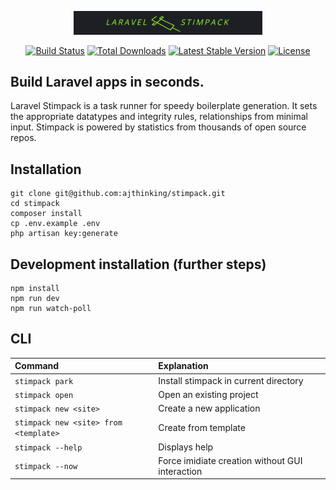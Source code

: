 <p align="center"><img src="public/img/stimpack_logo_with_text.png" width="60%"></p>

<p align="center">
<a href="https://travis-ci.org/laravel/framework"><img src="https://travis-ci.org/laravel/framework.svg" alt="Build Status"></a>
<a href="https://packagist.org/packages/laravel/framework"><img src="https://poser.pugx.org/laravel/framework/d/total.svg" alt="Total Downloads"></a>
<a href="https://packagist.org/packages/laravel/framework"><img src="https://poser.pugx.org/laravel/framework/v/stable.svg" alt="Latest Stable Version"></a>
<a href="https://packagist.org/packages/laravel/framework"><img src="https://poser.pugx.org/laravel/framework/license.svg" alt="License"></a>
</p>

## Build Laravel apps in seconds.
Laravel Stimpack is a task runner for speedy boilerplate generation. It sets the appropriate datatypes and integrity rules, relationships from minimal input. Stimpack is powered by statistics from thousands of open source repos.

## Installation

    git clone git@github.com:ajthinking/stimpack.git
    cd stimpack
    composer install
    cp .env.example .env
    php artisan key:generate
    
  
## Development installation (further steps)
    npm install
    npm run dev
    npm run watch-poll

## CLI

| Command            | Explanation                                              |
|:--------------------------- |:--------------------------------------------------- |
| `stimpack park`             | Install stimpack in current directory                                 | 
| `stimpack open` | Open an existing project | 
|`stimpack new <site>`|Create a new application|
|`stimpack new <site> from <template>`|Create from template|
|`stimpack --help`|Displays help|
|`stimpack --now`|Force imidiate creation without GUI interaction|
